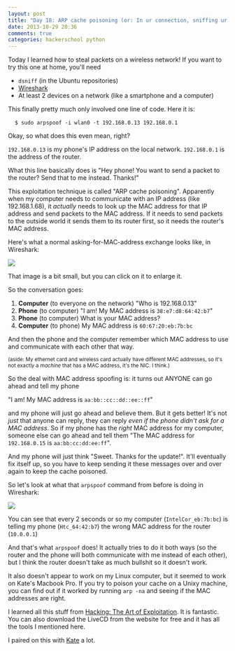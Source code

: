 ```yaml
---
layout: post
title: "Day 18: ARP cache poisoning (or: In ur connection, sniffing ur packets)"
date: 2013-10-29 20:36
comments: true
categories: hackerschool python
---
```


Today I learned how to steal packets on a wireless network! If you want to try
this one at home, you'll need

* `dsniff` (in the Ubuntu repositories)
* [Wireshark](http://wireshark.org)
* At least 2 devices on a network (like a smartphone and a computer)

This finally pretty much only involved one line of code. Here it is:

<pre> <code> $ sudo arpspoof -i wlan0 -t 192.168.0.13 192.168.0.1 </code></pre>

Okay, so what does this even mean, right?

`192.168.0.13` is my phone's IP address on the local network.
`192.168.0.1` is the address of the router.

What this line basically does is "Hey phone! You want to send a packet to the
router? Send that to me instead. Thanks!"

This exploitation technique is called "ARP cache poisoning". Apparently when
my computer needs to communicate with an IP address (like 192.168.1.68), it
*actually* needs to look up the MAC address for that IP address and send
packets to the MAC address. If it needs to send packets to the outside world
it sends them to its router first, so it needs the router's MAC address.

Here's what a normal asking-for-MAC-address exchange looks like, in Wireshark:

[<img src="/images/normal-arp-interaction.png">](/images/normal-arp-interaction.png)

That image is a bit small, but you can click on it to enlarge it.

So the conversation goes:

1. **Computer** (to everyone on the network) "Who is 192.168.0.13"
2. **Phone** (to computer) "I am! My MAC address is `38:e7:d8:64:42:b7`"
3. **Phone** (to computer) What is your MAC address?
4. **Computer** (to phone) My MAC address is `60:67:20:eb:7b:bc`

And then the phone and the computer remember which MAC address to use and
communicate with each other that way.

<small>(aside: My ethernet card and wireless card actually have different MAC
addresses, so it's not exactly a *machine* that has a MAC address, it's the
NIC. I think.)</small>

So the deal with MAC address spoofing is: it turns out ANYONE can go ahead and tell my phone

"I am! My MAC address is `aa:bb::cc::dd::ee::ff`"

and my phone will just go ahead and believe them. But it gets better! It's not
*just* that anyone can reply, they can reply *even if the phone didn't ask for
a MAC address*. So if my phone has the *right* MAC address for my computer,
someone else can go ahead and tell them "The MAC address for `192.168.0.15` is
`aa:bb:cc:dd:ee:ff`". 

And my phone will just think "Sweet. Thanks for the update!". It'll eventually
fix itself up, so you have to keep sending it these messages over and over
again to keep the cache poisoned.

So let's look at what that `arpspoof` command from before is doing in
Wireshark:

[<img src="/images/arp-cache-poisoning.png">](/images/arp-cache-poisoning.png)

You can see that every 2 seconds or so my computer (`IntelCor_eb:7b:bc`) is
telling my phone (`Htc_64:42:b7`) the wrong MAC address for the router
(`10.0.0.1`)

And that's what `arpspoof` does! It actually tries to do it both ways (so the
router and the phone will both communicate with me instead of each other), but
I think the router doesn't take as much bullshit so it doesn't work.

It also doesn't appear to work on my Linux computer, but it seemed to work on
Kate's Macbook Pro. If you try to poison your cache on a Unixy machine, you
can find out if it worked by running `arp -na` and seeing if the MAC addresses
are right.

I learned all this stuff from [Hacking: The Art of Exploitation](http://nostarch.com/hacking2.htm). 
It is fantastic. You can also download the LiveCD from the website for free
and it has all the tools I mentioned here.

I paired on this with [Kate](https://kate.io/) a lot.
